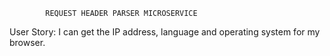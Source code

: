 			REQUEST HEADER PARSER MICROSERVICE

User Story: I can get the IP address, language and operating system for my browser.
